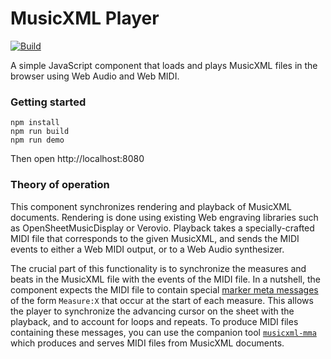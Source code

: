 # MusicXML Player

[![Build](https://github.com/infojunkie/musicxml-player/actions/workflows/continuous-integrations.yaml/badge.svg?branch=main)](https://github.com/infojunkie/musicxml-player/actions/workflows/continuous-integrations.yaml)

A simple JavaScript component that loads and plays MusicXML files in the browser using Web Audio and Web MIDI.

### Getting started
```
npm install
npm run build
npm run demo
```
Then open http://localhost:8080

### Theory of operation
This component synchronizes rendering and playback of MusicXML documents. Rendering is done using existing Web engraving libraries such as OpenSheetMusicDisplay or Verovio. Playback takes a specially-crafted MIDI file that corresponds to the given MusicXML, and sends the MIDI events to either a Web MIDI output, or to a Web Audio synthesizer.

The crucial part of this functionality is to synchronize the measures and beats in the MusicXML file with the events of the MIDI file. In a nutshell, the component expects the MIDI file to contain special [marker meta messages](https://www.recordingblogs.com/wiki/midi-marker-meta-message) of the form `Measure:X` that occur at the start of each measure. This allows the player to synchronize the advancing cursor on the sheet with the playback, and to account for loops and repeats. To produce MIDI files containing these messages, you can use the companion tool [`musicxml-mma`](https://github.com/infojunkie/musicxml-mma) which produces and serves MIDI files from MusicXML documents.
